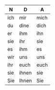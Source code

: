 
| N   | D     | A    |
| --- | ----- | ---- |
| ich | mir   | mich |
| du  | dine  | dich |
| er  | ihm   | ihn  |
| sie | ihr   | sie  |
| es  | ihm   | es   |
| wir | uns   | uns  |
| ihr | euch  | euch |
| sie | ihnen | sie  |
| Sie | Ihnen | Sie  |
